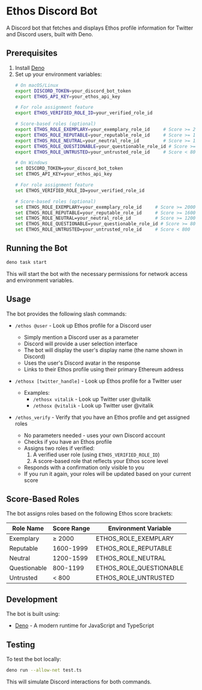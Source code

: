 # Ethos Discord Bot

A Discord bot that fetches and displays Ethos profile information for Twitter and Discord users, built with Deno.

## Prerequisites

1. Install [Deno](https://deno.land/#installation)
2. Set up your environment variables:
   ```bash
   # On macOS/Linux
   export DISCORD_TOKEN=your_discord_bot_token
   export ETHOS_API_KEY=your_ethos_api_key
   
   # For role assignment feature
   export ETHOS_VERIFIED_ROLE_ID=your_verified_role_id
   
   # Score-based roles (optional)
   export ETHOS_ROLE_EXEMPLARY=your_exemplary_role_id     # Score >= 2000
   export ETHOS_ROLE_REPUTABLE=your_reputable_role_id     # Score >= 1600
   export ETHOS_ROLE_NEUTRAL=your_neutral_role_id         # Score >= 1200
   export ETHOS_ROLE_QUESTIONABLE=your_questionable_role_id # Score >= 800
   export ETHOS_ROLE_UNTRUSTED=your_untrusted_role_id     # Score < 800

   # On Windows
   set DISCORD_TOKEN=your_discord_bot_token
   set ETHOS_API_KEY=your_ethos_api_key
   
   # For role assignment feature
   set ETHOS_VERIFIED_ROLE_ID=your_verified_role_id
   
   # Score-based roles (optional)
   set ETHOS_ROLE_EXEMPLARY=your_exemplary_role_id     # Score >= 2000
   set ETHOS_ROLE_REPUTABLE=your_reputable_role_id     # Score >= 1600
   set ETHOS_ROLE_NEUTRAL=your_neutral_role_id         # Score >= 1200
   set ETHOS_ROLE_QUESTIONABLE=your_questionable_role_id # Score >= 800
   set ETHOS_ROLE_UNTRUSTED=your_untrusted_role_id     # Score < 800
   ```

## Running the Bot

   ```bash
deno task start
   ```

This will start the bot with the necessary permissions for network access and environment variables.

## Usage

The bot provides the following slash commands:

- `/ethos @user` - Look up Ethos profile for a Discord user
  - Simply mention a Discord user as a parameter
  - Discord will provide a user selection interface
  - The bot will display the user's display name (the name shown in Discord)
  - Uses the user's Discord avatar in the response
  - Links to their Ethos profile using their primary Ethereum address

- `/ethosx [twitter_handle]` - Look up Ethos profile for a Twitter user
  - Examples:
    - `/ethosx vitalik` - Look up Twitter user @vitalik
    - `/ethosx @vitalik` - Look up Twitter user @vitalik

- `/ethos_verify` - Verify that you have an Ethos profile and get assigned roles
  - No parameters needed - uses your own Discord account
  - Checks if you have an Ethos profile
  - Assigns two roles if verified:
    1. A verified user role (using `ETHOS_VERIFIED_ROLE_ID`)
    2. A score-based role that reflects your Ethos score level
  - Responds with a confirmation only visible to you
  - If you run it again, your roles will be updated based on your current score

## Score-Based Roles

The bot assigns roles based on the following Ethos score brackets:

| Role Name | Score Range | Environment Variable |
|-----------|-------------|---------------------|
| Exemplary | ≥ 2000 | ETHOS_ROLE_EXEMPLARY |
| Reputable | 1600-1999 | ETHOS_ROLE_REPUTABLE |
| Neutral | 1200-1599 | ETHOS_ROLE_NEUTRAL |
| Questionable | 800-1199 | ETHOS_ROLE_QUESTIONABLE |
| Untrusted | < 800 | ETHOS_ROLE_UNTRUSTED |

## Development

The bot is built using:
- [Deno](https://deno.land/) - A modern runtime for JavaScript and TypeScript

## Testing

To test the bot locally:

```bash
deno run --allow-net test.ts
```

This will simulate Discord interactions for both commands. 